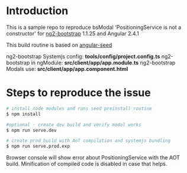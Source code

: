 # Introduction

This is a sample repo to reproduce bsModal 'PositioningService is not a constructor' for [ng2-bootstrap](https://github.com/valor-software/ng2-bootstrap) 1.1.25 and Angular 2.4.1

This build routine is based on [angular-seed](https://github.com/mgechev/angular-seed)

ng2-bootstrap Systemjs config: **tools/config/project.config.ts**
ng2-bootstrap in ngModule: **src/client/app/app.module.ts**
ng2-bootstrap Modals use: **src/client/app/app.component.html**

# Steps to reproduce the issue

```bash
# install node modules and runs seed preinstall routine
$ npm install

#optional - create dev build and verify modal works
$ npm run serve.dev

# create prod build with AoT compilation and systemjs bundling
$ npm run serve.prod.exp

```

Browser console will show error about PositioningService with the AOT build. Minification of compiled code is disabled in case that helps.
